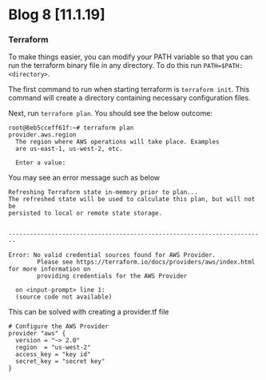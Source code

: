 # Blog 8 [11.1.19]

### Terraform

To make things easier, you can modify your PATH variable so that you can run the terraform binary file in any directory. To do this run ```PATH=$PATH:<directory>```.

The first command to run when starting terraform is ```terraform init```. This command will create a directory containing necessary configuration files.

Next, run ```terraform plan```. You should see the below outcome:
```
root@8eb5cceff61f:~# terraform plan
provider.aws.region
  The region where AWS operations will take place. Examples
  are us-east-1, us-west-2, etc.

  Enter a value:
```

You may see an error message such as below

```
Refreshing Terraform state in-memory prior to plan...
The refreshed state will be used to calculate this plan, but will not be
persisted to local or remote state storage.


------------------------------------------------------------------------

Error: No valid credential sources found for AWS Provider.
        Please see https://terraform.io/docs/providers/aws/index.html for more information on
        providing credentials for the AWS Provider

  on <input-prompt> line 1:
  (source code not available)
```

This can be solved with creating a provider.tf file
```
# Configure the AWS Provider
provider "aws" {
  version = "~> 2.0"
  region  = "us-west-2"
  access_key = "key id"
  secret_key = "secret key"
}
```
